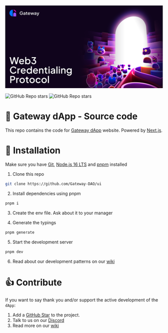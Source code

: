 ![Gateway - Web3 Credentialing Protocol](/public/social.png)

![GitHub Repo stars](https://img.shields.io/github/stars/Gateway-DAO/ui?style=flat-square)
![GitHub Repo stars](https://img.shields.io/discord/704680098577514527?style=flat-square&label=discord)

# 🚪 Gateway dApp - Source code

This repo contains the code for [Gateway dApp](https://mygateway.xyz) website. Powered by [Next.js](https://nextjs.org).



# 🔧 Installation


Make sure you have [Git](https://git-scm.com/), [Node.js 16 LTS](https://nodejs.org/) and [pnpm](https://pnpm.io/) installed

1. Clone this repo 
```sh
git clone https://github.com/Gateway-DAO/ui
```

2. Install dependencies using pnpm

```sh
pnpm i
```

3. Create the env file. Ask about it to your manager

4. Generate the typings
```sh
pnpm generate
```

5. Start the development server
```sh
pnpm dev
```

6. Read about our development patterns on our [wiki](https://github.com/Gateway-DAO/ui/wiki/Contributing)

# 👍 Contribute
If you want to say thank you and/or support the active development of the `dApp`:

1. Add a [GitHub Star](https://github.com/Gateway-DAO/ui/stargazers) to the project.
2. Talk to us on our [Discord](https://discord.com)
3. Read more on our [wiki](https://github.com/Gateway-DAO/ui/wiki/Contributing)
